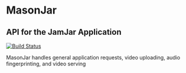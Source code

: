 # MasonJar
## API for the JamJar Application

[![Build Status](https://travis-ci.org/projectjamjar/masonjar.svg?branch=master)](https://travis-ci.org/projectjamjar/masonjar)

MasonJar handles general application requests, video uploading, audio fingerprinting, and video serving
